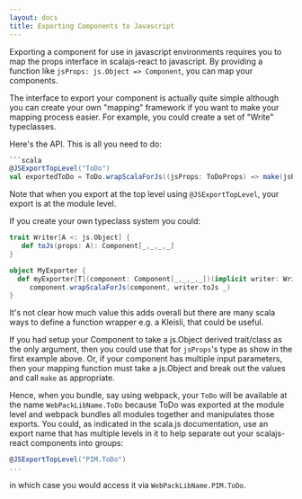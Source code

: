 ```yaml
---
layout: docs
title: Exporting Components to Javascript
---
```

Exporting a component for use in javascript environments requires you to map the props interface in scalajs-react to javascript. By providing a function like `jsProps: js.Object => Component`, you can map your components.

The interface to export your component is actually quite simple although you can create your own "mapping" framework if you want to make your mapping process easier. For example, you could create a set of "Write" typeclasses.

Here's the API. This is all you need to do:
```scala
```scala
@JSExportTopLevel("ToDo")
val exportedToDo = ToDo.wrapScalaForJs((jsProps: ToDoProps) => make(jsProps))
```
Note that when you export at the top level using `@JSExportTopLevel`, your export is at the module level.

If you create your own typeclass system you could:
```scala
trait Writer[A <: js.Object] {
   def toJs(props: A): Component[_,_,_,_]
}

object MyExporter {
  def myExporter[T](component: Component[_,_,_,_])(implicit writer: Writer[T]) = 
     component.wrapScalaForJs(component, writer.toJs _)
}
```
It's not clear how much value this adds overall but there are many scala ways to define a function wrapper e.g. a Kleisli, that could be useful.

If you had setup your Component to take a js.Object derived trait/class as the only argument, then you could use that for `jsProps`'s type as show in the first example above. Or, if your component has multiple input parameters, then your mapping function must take a js.Object and break out the values and call `make` as appropriate.

Hence, when you bundle, say using webpack, your `ToDo` will be available at the name `WebPackLibName.ToDo` because ToDo was exported at the module level and webpack bundles all modules together and manipulates those exports. You could, as indicated in the scala.js documentation, use an export name that has multiple levels in it to help separate out your scalajs-react components into groups:
```scala
@JSExportTopLevel("PIM.ToDo")
...
```
in which case you would access it via `WebPackLibName.PIM.ToDo`.
